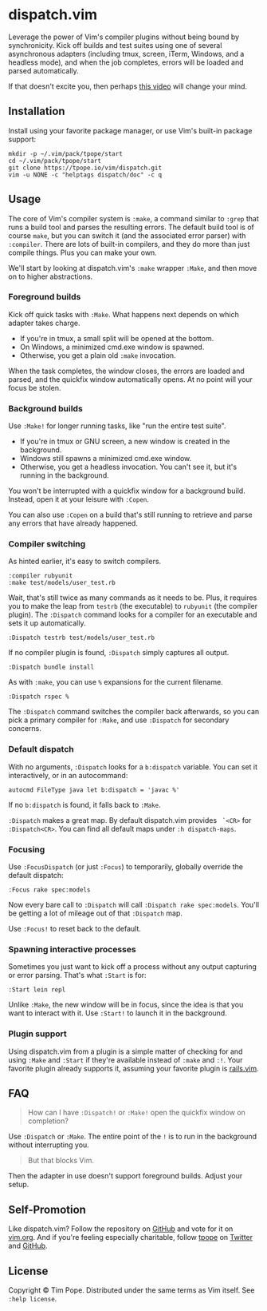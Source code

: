 # dispatch.vim

Leverage the power of Vim's compiler plugins without being bound by
synchronicity.  Kick off builds and test suites using one of several
asynchronous adapters (including tmux, screen, iTerm, Windows, and a headless
mode), and when the job completes, errors will be loaded and parsed
automatically.

If that doesn't excite you, then perhaps [this video][teaser] will change your
mind.

[teaser]: http://vimeo.com/tpope/vim-dispatch-teaser

## Installation

Install using your favorite package manager, or use Vim's built-in package
support:

    mkdir -p ~/.vim/pack/tpope/start
    cd ~/.vim/pack/tpope/start
    git clone https://tpope.io/vim/dispatch.git
    vim -u NONE -c "helptags dispatch/doc" -c q


## Usage

The core of Vim's compiler system is `:make`, a command similar to `:grep`
that runs a build tool and parses the resulting errors.  The default build
tool is of course `make`, but you can switch it (and the associated error
parser) with `:compiler`.  There are lots of built-in compilers, and they do
more than just compile things.  Plus you can make your own.

We'll start by looking at dispatch.vim's `:make` wrapper `:Make`, and then
move on to higher abstractions.

### Foreground builds

Kick off quick tasks with `:Make`.  What happens next depends on which adapter
takes charge.

* If you're in tmux, a small split will be opened at the bottom.
* On Windows, a minimized cmd.exe window is spawned.
* Otherwise, you get a plain old `:make` invocation.

When the task completes, the window closes, the errors are loaded and parsed,
and the quickfix window automatically opens.  At no point will your focus be
stolen.

### Background builds

Use `:Make!` for longer running tasks, like "run the entire test suite".

* If you're in tmux or GNU screen, a new window is created in the background.
* Windows still spawns a minimized cmd.exe window.
* Otherwise, you get a headless invocation.  You can't see it, but it's
  running in the background.

You won't be interrupted with a quickfix window for a background build.
Instead, open it at your leisure with `:Copen`.

You can also use `:Copen` on a build that's still running to retrieve and
parse any errors that have already happened.

### Compiler switching

As hinted earlier, it's easy to switch compilers.

    :compiler rubyunit
    :make test/models/user_test.rb

Wait, that's still twice as many commands as it needs to be.  Plus, it
requires you to make the leap from `testrb` (the executable) to `rubyunit`
(the compiler plugin).  The `:Dispatch` command looks for a compiler for an
executable and sets it up automatically.

    :Dispatch testrb test/models/user_test.rb

If no compiler plugin is found, `:Dispatch` simply captures all output.

    :Dispatch bundle install

As with `:make`, you can use `%` expansions for the current filename.

    :Dispatch rspec %

The `:Dispatch` command switches the compiler back afterwards, so you can pick
a primary compiler for `:Make`, and use `:Dispatch` for secondary concerns.

### Default dispatch

With no arguments, `:Dispatch` looks for a `b:dispatch` variable.  You
can set it interactively, or in an autocommand:

    autocmd FileType java let b:dispatch = 'javac %'

If no `b:dispatch` is found, it falls back to `:Make`.

`:Dispatch` makes a great map.  By default dispatch.vim provides `` `<CR>`` for
`:Dispatch<CR>`.  You can find all default maps under `:h dispatch-maps`.

### Focusing

Use `:FocusDispatch` (or just `:Focus`) to temporarily, globally override the
default dispatch:

    :Focus rake spec:models

Now every bare call to `:Dispatch` will call `:Dispatch rake spec:models`.
You'll be getting a lot of mileage out of that `:Dispatch` map.

Use `:Focus!` to reset back to the default.

### Spawning interactive processes

Sometimes you just want to kick off a process without any output capturing or
error parsing.  That's what `:Start` is for:

    :Start lein repl

Unlike `:Make`, the new window will be in focus, since the idea is that you
want to interact with it.  Use `:Start!` to launch it in the background.

### Plugin support

Using dispatch.vim from a plugin is a simple matter of checking for and using
`:Make` and `:Start` if they're available instead of `:make` and `:!`.  Your
favorite plugin already supports it, assuming your favorite plugin is
[rails.vim](https://github.com/tpope/vim-rails).

## FAQ

> How can I have `:Dispatch!` or `:Make!` open the quickfix window on
> completion?

Use `:Dispatch` or `:Make`.  The entire point of the `!` is to run in the
background without interrupting you.

> But that blocks Vim.

Then the adapter in use doesn't support foreground builds.  Adjust your setup.

## Self-Promotion

Like dispatch.vim?  Follow the repository on
[GitHub](https://github.com/tpope/vim-dispatch) and vote for it on
[vim.org](http://www.vim.org/scripts/script.php?script_id=4504).  And if
you're feeling especially charitable, follow [tpope](http://tpo.pe/) on
[Twitter](http://twitter.com/tpope) and
[GitHub](https://github.com/tpope).

## License

Copyright © Tim Pope.  Distributed under the same terms as Vim itself.
See `:help license`.

